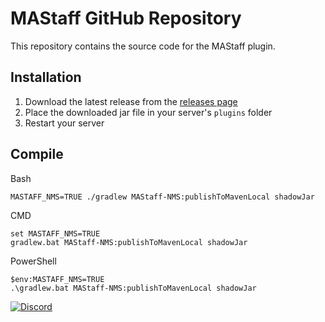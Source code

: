 # MAStaff GitHub Repository

This repository contains the source code for the MAStaff plugin.

## Installation

1. Download the latest release from
   the [releases page](https://www.spigotmc.org/resources/%E2%9C%A8-mastaff-staff-mode-staff-chat-bungee-spigot.105713/)
2. Place the downloaded jar file in your server's `plugins` folder
3. Restart your server

## Compile
Bash
```shell
MASTAFF_NMS=TRUE ./gradlew MAStaff-NMS:publishToMavenLocal shadowJar
```

CMD
```shell
set MASTAFF_NMS=TRUE
gradlew.bat MAStaff-NMS:publishToMavenLocal shadowJar
```

PowerShell
```shell
$env:MASTAFF_NMS=TRUE
.\gradlew.bat MAStaff-NMS:publishToMavenLocal shadowJar
```

[![Discord](https://discordapp.com/api/guilds/918181438879305748/widget.png)](https://discord.angelillo15.es) 